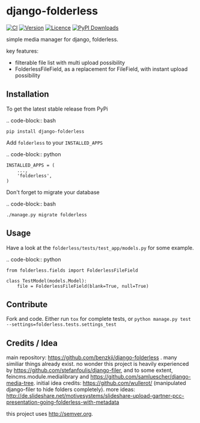 # django-folderless

[![CI](https://img.shields.io/github/workflow/status/bnzk/django-folderless/CI.svg?style=flat-square&logo=github "CI")](https://github.com/bnzk/django-folderless/actions/workflows/ci.yml)
[![Version](https://img.shields.io/pypi/v/django-folderless$.svg?style=flat-square "Version")](https://pypi.python.org/pypi/django-folderless$/)
[![Licence](https://img.shields.io/github/license/bnzk/django-folderless$.svg?style=flat-square "Licence")](https://pypi.python.org/pypi/django-folderless$/)
[![PyPI Downloads](https://img.shields.io/pypi/dm/django-folderless$?style=flat-square "PyPi Downloads")](https://pypistats.org/packages/django-folderless$)


simple media manager for django, folderless.

key features:

- filterable file list with multi upload possibility
- FolderlessFileField, as a replacement for FileField, with instant upload possibility


Installation
------------

To get the latest stable release from PyPi

.. code-block:: bash

    pip install django-folderless

Add ``folderless`` to your ``INSTALLED_APPS``

.. code-block:: python

    INSTALLED_APPS = (
        ...,
        'folderless',
    )

Don't forget to migrate your database

.. code-block:: bash

    ./manage.py migrate folderless


Usage
------------

Have a look at the ``folderless/tests/test_app/models.py`` for some example.

.. code-block:: python

    from folderless.fields import FolderlessFileField

    class TestModel(models.Model):
        file = FolderlessFileField(blank=True, null=True)


Contribute
------------

Fork and code. Either run `tox` for complete tests, or `python manage.py test --settings=folderless.tests.settings_test`


Credits / Idea
--------------

main repository: https://github.com/benzkji/django-folderless . many similiar things already exist. no wonder this project is heavily experienced by https://github.com/stefanfoulis/django-filer, and to some extent, feincms.module.medialibrary and https://github.com/samluescher/django-media-tree. initial idea credits: https://github.com/wullerot/ (manipulated django-filer to hide folders completely). more ideas: http://de.slideshare.net/motivesystems/slideshare-upload-gartner-pcc-presentation-going-folderless-with-metadata

this project uses http://semver.org.
